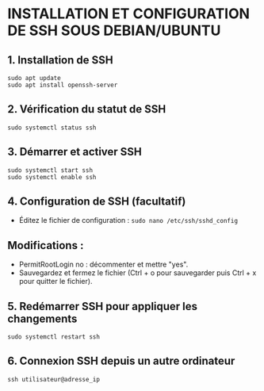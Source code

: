# INSTALLATION ET CONFIGURATION DE SSH SOUS DEBIAN/UBUNTU

## 1. Installation de SSH
``sudo apt update``<br>
``sudo apt install openssh-server``

## 2. Vérification du statut de SSH
``sudo systemctl status ssh``

## 3. Démarrer et activer SSH
``sudo systemctl start ssh``<br>
``sudo systemctl enable ssh``

## 4. Configuration de SSH (facultatif)
- Éditez le fichier de configuration :
  ``sudo nano /etc/ssh/sshd_config``
  
## Modifications :
- PermitRootLogin no : décommenter et mettre "yes".
- Sauvegardez et fermez le fichier (Ctrl + o pour sauvegarder puis Ctrl + x pour quitter le fichier).

## 5. Redémarrer SSH pour appliquer les changements
``sudo systemctl restart ssh``

## 6. Connexion SSH depuis un autre ordinateur
``ssh utilisateur@adresse_ip``
